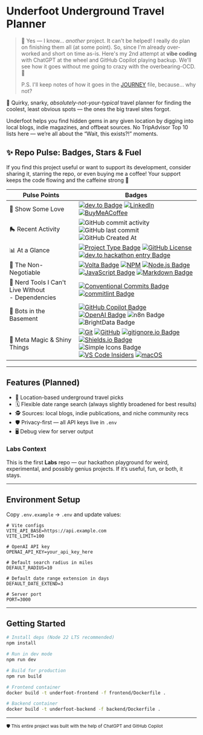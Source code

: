 # Underfoot Underground Travel Planner

> 🦄 Yes — I know... _another_ project. It can't be helped! I really do plan on finishing them all (at some point). So, since I'm already over-worked and short on time as-is. Here's my 2nd attempt at **vibe coding** with ChatGPT at the wheel and GitHub Copilot playing backup. We'll see how it goes without me going to crazy with the overbearing-OCD. 🤞
>
> P.S. I'll keep notes of how it goes in the [JOURNEY](./docs/JOURNEY.md) file, because... why not?

🧭 Quirky, snarky, *absolutely-not-your-typical* travel planner for finding the coolest, least obvious spots — the ones the big travel sites forgot.

Underfoot helps you find hidden gems in any given location by digging into local blogs, indie magazines, and offbeat sources. No TripAdvisor Top 10 lists here — we’re all about the “Wait, this exists?!” moments.

## ✨ Repo Pulse: Badges, Stars & Fuel

If you find this project useful or want to support its development, consider sharing it, starring the repo, or even buying me a coffee! Your support keeps the code flowing and the caffeine strong 💪


| Pulse Points | Badges |
|--------------|-------------|
| 🫶 Show Some Love | [![dev.to Badge](https://img.shields.io/badge/dev.to-0A0A0A?logo=devdotto&logoColor=fff&style=for-the-badge)](https://dev.to/anchildress1) [![LinkedIn](https://img.shields.io/badge/linkedin-%230077B5.svg?style=for-the-badge&logo=linkedin&logoColor=white)](https://www.linkedin.com/in/anchildress1/) [![BuyMeACoffee](https://img.shields.io/badge/Buy%20Me%20a%20Coffee-ffdd00?style=for-the-badge&logo=buy-me-a-coffee&logoColor=black)](https://www.buymeacoffee.com/anchildress1) |
| 🛼 Recent Activity | ![GitHub commit activity](https://img.shields.io/github/commit-activity/t/anchildress1/underfoot-underground-travel-planner?style=for-the-badge&color=F054B2&cacheSeconds=3600) ![GitHub last commit](https://img.shields.io/github/last-commit/anchildress1/underfoot-underground-travel-planner?display_timestamp=author&style=for-the-badge&color=34A853&cacheSeconds=3600)<br/>![GitHub Created At](https://img.shields.io/github/created-at/anchildress1/underfoot-underground-travel-planner?style=for-the-badge&color=EDC531) |
| 📊 At a Glance | [![Project Type Badge](https://img.shields.io/badge/project_type-toy-blue?style=for-the-badge)](https://project-types.github.io/) [![GitHub License](https://img.shields.io/github/license/anchildress1/npm-nodejs-template?style=for-the-badge&cacheSeconds=3600)](https://github.com/anchildress1/npm-nodejs-template/blob/main/LICENSE) [![dev.to hackathon entry Badge](https://img.shields.io/badge/dev.to_challenge-RealTime%20AI%20Agents%20-0A0A0A?logo=devdotto&logoColor=fff&style=for-the-badge)](https://dev.to/challenges/brightdata-n8n-2025-08-13)|
| 🧩 The Non-Negotiable | [![Volta Badge](https://img.shields.io/badge/Volta-3377CC.svg?style=for-the-badge)](https://volta.sh) [![NPM](https://img.shields.io/badge/NPM-%23CB3837.svg?style=for-the-badge&logo=npm&logoColor=white)](https://www.npmjs.com/) [![Node.js Badge](https://img.shields.io/badge/Node.js-5FA04E?logo=nodedotjs&logoColor=fff&style=for-the-badge)](https://nodejs.org/)<br/>[![JavaScript Badge](https://img.shields.io/badge/JavaScript-F7DF1E?logo=javascript&logoColor=000&style=for-the-badge)](https://developer.mozilla.org/en-US/docs/Web/JavaScript) [![Markdown Badge](https://img.shields.io/badge/Markdown-000?logo=markdown&logoColor=fff&style=for-the-badge)](https://www.markdownguide.org) |
| 🔧 Nerd Tools I Can't Live Without<br/>- Dependencies | [![Conventional Commits Badge](https://img.shields.io/badge/Conventional%20Commits-FE5196?logo=conventionalcommits&logoColor=fff&style=for-the-badge)](https://conventionalcommits.org/) [![commitlint Badge](https://img.shields.io/badge/commitlint-000?logo=commitlint&logoColor=fff&style=for-the-badge)](https://commitlint.js.org/) <br /> |
| 👾 Bots in the Basement | [![GitHub Copilot Badge](https://img.shields.io/badge/GitHub%20Copilot-000?logo=githubcopilot&logoColor=fff&style=for-the-badge)](https://github.com/features/copilot) [![OpenAI Badge](https://img.shields.io/badge/OpenAI-412991?logo=openai&logoColor=fff&style=for-the-badge)](https://openai.com/chatgpt) ![n8n Badge](https://img.shields.io/badge/n8n-EA4B71?logo=n8n&logoColor=fff&style=for-the-badge) ![BrightData Badge](https://img.shields.io/badge/BrightData-3f7ffc?style=for-the-badge) |
| 💬 Meta Magic & Shiny Things<br/> | [![Git](https://img.shields.io/badge/git-%23F05033.svg?style=for-the-badge&logo=git&logoColor=white)](https://git-scm.com/) [![GitHub](https://img.shields.io/badge/github-%23121011.svg?style=for-the-badge&logo=github&logoColor=white)](https://github.com/) [![gitignore.io Badge](https://img.shields.io/badge/gitignore.io-204ECF?logo=gitignoredotio&logoColor=fff&style=for-the-badge)](https://www.toptal.com/developers/gitignore/api/node,dotenv,visualstudiocode,macos)<br/>[![Shields.io Badge](https://img.shields.io/badge/Shields.io-000?logo=shieldsdotio&logoColor=fff&style=for-the-badge)](https://shields.io/badges/static-badge) ![Simple Icons Badge](https://img.shields.io/badge/Simple%20Icons-111?logo=simpleicons&logoColor=fff&style=for-the-badge)<br/>[![VS Code Insiders](https://img.shields.io/badge/VS%20Code%20Insiders-35b393.svg?style=for-the-badge&logo=visual-studio-code&logoColor=white)](https://code.visualstudio.com/updates/v1_102) [![macOS](https://img.shields.io/badge/mac%20os-000000?style=for-the-badge&logo=macos&logoColor=F0F0F0)](https://www.apple.com/shop/buy-mac?afid=p240%7Cgo~cmp-21640797485~adg-171722772185~ad-756023446016_kwd-978205588~dev-c~ext-~prd-~mca-~nt-search&cid=aos-us-kwgo-mac-bts-launch-061725-) |

---

## Features (Planned)

- 🎯 Location-based underground travel picks
- 🗓️ Flexible date range search (always slightly broadened for best results)
- 🕵️ Sources: local blogs, indie publications, and niche community recs
- 🛡️ Privacy-first — all API keys live in `.env`
- 🖥️ Debug view for server output

### Labs Context

This is the first **Labs** repo — our hackathon playground for weird, experimental, and possibly genius projects. If it’s useful, fun, or both, it stays.

---

## Environment Setup

Copy `.env.example` → `.env` and update values:

```env
# Vite configs
VITE_API_BASE=https://api.example.com
VITE_LIMIT=100

# OpenAI API key
OPENAI_API_KEY=your_api_key_here

# Default search radius in miles
DEFAULT_RADIUS=10

# Default date range extension in days
DEFAULT_DATE_EXTEND=3

# Server port
PORT=3000
```
---

## Getting Started

```bash
# Install deps (Node 22 LTS recommended)
npm install

# Run in dev mode
npm run dev

# Build for production
npm run build

# Frontend container
docker build -t underfoot-frontend -f frontend/Dockerfile .

# Backend container
docker build -t underfoot-backend -f backend/Dockerfile .

```

---

<small>🛡️ This entire project was built with the help of ChatGPT and GitHub Copilot</small>
